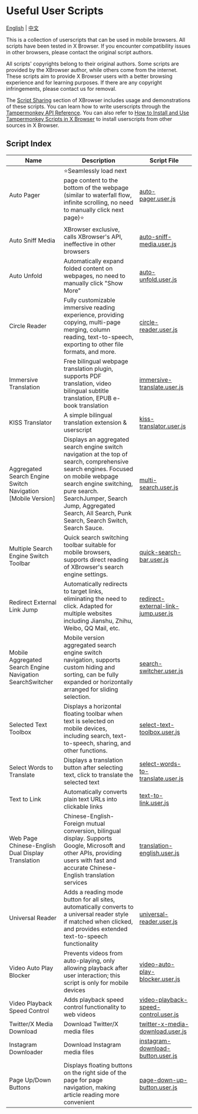 # Useful User Scripts

[English](README-en.md) | [中文](README.md)

This is a collection of userscripts that can be used in mobile browsers. All scripts have been tested in X Browser. If you encounter compatibility issues in other browsers, please contact the original script authors.

All scripts' copyrights belong to their original authors. Some scripts are provided by the XBrowser author, while others come from the internet. These scripts aim to provide X Browser users with a better browsing experience and for learning purposes. If there are any copyright infringements, please contact us for removal.

The [Script Sharing](https://en.xbext.com/user-scripts/) section of XBrowser includes usage and demonstrations of these scripts. You can learn how to write userscripts through the [Tampermonkey API Reference](https://github.com/examplecode/tampermonkey-api-reference/). You can also refer to [How to Install and Use Tampermonkey Scripts in X Browser](https://en.xbext.com/docs/how-to-use-tampermonkey-user-script-in-xbrowser.html) to install userscripts from other sources in X Browser.

## Script Index

| Name | Description | Script File |
| ---- | ---- | -------- |
| Auto Pager | ⭐Seamlessly load next page content to the bottom of the webpage (similar to waterfall flow, infinite scrolling, no need to manually click next page)⭐ | [auto-pager.user.js](auto-pager.user.js) |
| Auto Sniff Media | XBrowser exclusive, calls XBrowser's API, ineffective in other browsers | [auto-sniff-media.user.js](auto-sniff-media.user.js) |
| Auto Unfold | Automatically expand folded content on webpages, no need to manually click "Show More" | [auto-unfold.user.js](auto-unfold.user.js) |
| Circle Reader | Fully customizable immersive reading experience, providing copying, multi-page merging, column reading, text-to-speech, exporting to other file formats, and more. | [circle-reader.user.js](circle-reader.user.js) |
| Immersive Translation | Free bilingual webpage translation plugin, supports PDF translation, video bilingual subtitle translation, EPUB e-book translation | [immersive-translate.user.js](immersive-translate.user.js) |
| KISS Translator | A simple bilingual translation extension & userscript | [kiss-translator.user.js](kiss-translator.user.js) |
| Aggregated Search Engine Switch Navigation [Mobile Version] | Displays an aggregated search engine switch navigation at the top of search, comprehensive search engines. Focused on mobile webpage search engine switching, pure search. SearchJumper, Search Jump, Aggregated Search, All Search, Punk Search, Search Switch, Search Sauce. | [multi-search.user.js](multi-search.user.js) |
| Multiple Search Engine Switch Toolbar | Quick search switching toolbar suitable for mobile browsers, supports direct reading of XBrowser's search engine settings. | [quick-search-bar.user.js](quick-search-bar.user.js) |
| Redirect External Link Jump | Automatically redirects to target links, eliminating the need to click. Adapted for multiple websites including Jianshu, Zhihu, Weibo, QQ Mail, etc. | [redirect-external-link-jump.user.js](redirect-external-link-jump.user.js) |
| Mobile Aggregated Search Engine Navigation SearchSwitcher | Mobile version aggregated search engine switch navigation, supports custom hiding and sorting, can be fully expanded or horizontally arranged for sliding selection. | [search-switcher.user.js](search-switcher.user.js) |
| Selected Text Toolbox | Displays a horizontal floating toolbar when text is selected on mobile devices, including search, text-to-speech, sharing, and other functions. | [select-text-toolbox.user.js](select-text-toolbox.user.js) |
| Select Words to Translate | Displays a translation button after selecting text, click to translate the selected text | [select-words-to-translate.user.js](select-words-to-translate.user.js) |
| Text to Link | Automatically converts plain text URLs into clickable links | [text-to-link.user.js](text-to-link.user.js) |
| Web Page Chinese-English Dual Display Translation | Chinese-English-Foreign mutual conversion, bilingual display. Supports Google, Microsoft and other APIs, providing users with fast and accurate Chinese-English translation services | [translation-english.user.js](translation-english.user.js) |
| Universal Reader | Adds a reading mode button for all sites, automatically converts to a universal reader style if matched when clicked, and provides extended text-to-speech functionality | [universal-reader.user.js](universal-reader.user.js) |
| Video Auto Play Blocker | Prevents videos from auto-playing, only allowing playback after user interaction; this script is only for mobile devices | [video-auto-play-blocker.user.js](video-auto-play-blocker.user.js) |
| Video Playback Speed Control | Adds playback speed control functionality to web videos | [video-playback-speed-control.user.js](video-playback-speed-control.user.js) |
| Twitter/X Media Download | Download Twitter/X media files | [twitter-x-media-download.user.js](twitter-x-media-download.user.js) |
| Instagram Downloader | Download Instagram media files | [instagram-download-button.user.js](instagram-download-button.user.js) |
| Page Up/Down Buttons | Displays floating buttons on the right side of the page for page navigation, making article reading more convenient | [page-down-up-button.user.js](page-down-up-button.user.js) |
